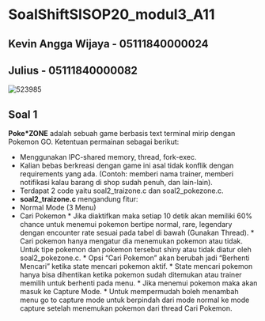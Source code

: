 # SoalShiftSISOP20_modul3_A11
## Kevin Angga Wijaya - 05111840000024
## Julius - 05111840000082
![523985](https://user-images.githubusercontent.com/60419316/78343204-b04b8300-75c4-11ea-9141-c19820f7f6ef.jpg)

## Soal 1
**Poke\*ZONE** adalah sebuah game berbasis text terminal mirip dengan Pokemon GO.
Ketentuan permainan sebagai berikut:
 * Menggunakan IPC-shared memory, thread, fork-exec.
 * Kalian bebas berkreasi dengan game ini asal tidak konflik dengan requirements yang ada. (Contoh: memberi nama trainer, memberi notifikasi kalau barang di shop sudah penuh, dan lain-lain).
 * Terdapat 2 code yaitu soal2_traizone.c dan soal2_pokezone.c.
 * **soal2_traizone.c** mengandung fitur:
  * Normal Mode (3 Menu)
   * Cari Pokemon
    * Jika diaktifkan maka setiap 10 detik akan memiliki 60% chance untuk menemui pokemon bertipe normal, rare, legendary dengan encounter rate sesuai pada tabel di bawah (Gunakan Thread).
    * Cari pokemon hanya mengatur dia menemukan pokemon atau tidak. Untuk tipe pokemon dan pokemon tersebut shiny atau tidak diatur oleh soal2_pokezone.c.
    * Opsi “Cari Pokemon” akan berubah jadi “Berhenti Mencari” ketika state mencari pokemon aktif.
    * State mencari pokemon hanya bisa dihentikan ketika pokemon sudah ditemukan atau trainer memilih untuk berhenti pada menu.
    * Jika menemui pokemon maka akan masuk ke Capture Mode.
    * Untuk mempermudah boleh menambah menu go to capture mode untuk berpindah dari mode normal ke mode capture setelah menemukan pokemon dari thread Cari Pokemon.
